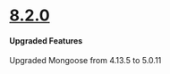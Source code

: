 # [8.2.0](http://gitstrap.com/strapmobile/NativeStarterPro-FullApp/blob/v8.2.0/ApiServer/ChangeLog.md)

#### Upgraded Features

Upgraded Mongoose from 4.13.5 to 5.0.11
